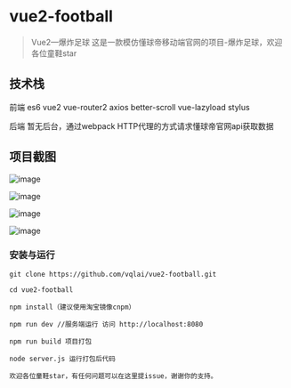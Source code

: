 # vue2-football

> Vue2—爆炸足球
这是一款模仿懂球帝移动端官网的项目-爆炸足球，欢迎各位童鞋star 

## 技术栈

前端 es6 vue2 vue-router2 axios better-scroll vue-lazyload stylus 

后端 暂无后台，通过webpack HTTP代理的方式请求懂球帝官网api获取数据

## 项目截图

![image](https://github.com/vqlai/vue2-football/static/1.jpg)

![image](https://github.com/vqlai/vue2-football/static/2.jpg)

![image](https://github.com/vqlai/vue2-football/static/3.jpg)

![image](https://github.com/vqlai/vue2-football/static/4.jpg)

### 安装与运行

```
git clone https://github.com/vqlai/vue2-football.git

cd vue2-football

npm install（建议使用淘宝镜像cnpm）

npm run dev //服务端运行 访问 http://localhost:8080

npm run build 项目打包 

node server.js 运行打包后代码 

欢迎各位童鞋star，有任何问题可以在这里提issue，谢谢你的支持。

